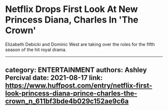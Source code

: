 # Netflix Drops First Look At New Princess Diana, Charles In 'The Crown'

Elizabeth Debicki and Dominic West are taking over the roles for the fifth season of the hit royal drama.

---
category: ENTERTAINMENT
authors: Ashley Percival
date: 2021-08-17
link: https://www.huffpost.com/entry/netflix-first-look-princess-diana-prince-charles-the-crown_n_611bf3bde4b029c152ae9c6a
---
